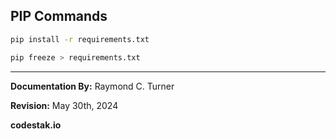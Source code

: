 ## PIP Commands

```sh
pip install -r requirements.txt
```
```sh
pip freeze > requirements.txt
```



---

**Documentation By:** Raymond C. Turner

**Revision:** May 30th, 2024


**codestak.io**